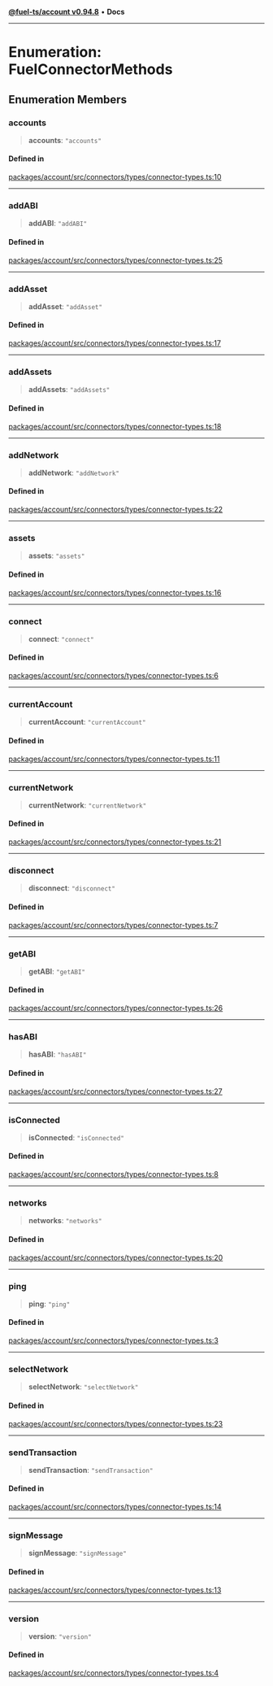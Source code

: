 [**@fuel-ts/account v0.94.8**](../index.md) • **Docs**

***

# Enumeration: FuelConnectorMethods

## Enumeration Members

### accounts

> **accounts**: `"accounts"`

#### Defined in

[packages/account/src/connectors/types/connector-types.ts:10](https://github.com/FuelLabs/fuels-ts/blob/f2f18fa0b7b675b5fd86d7a2e5587e757a054fae/packages/account/src/connectors/types/connector-types.ts#L10)

***

### addABI

> **addABI**: `"addABI"`

#### Defined in

[packages/account/src/connectors/types/connector-types.ts:25](https://github.com/FuelLabs/fuels-ts/blob/f2f18fa0b7b675b5fd86d7a2e5587e757a054fae/packages/account/src/connectors/types/connector-types.ts#L25)

***

### addAsset

> **addAsset**: `"addAsset"`

#### Defined in

[packages/account/src/connectors/types/connector-types.ts:17](https://github.com/FuelLabs/fuels-ts/blob/f2f18fa0b7b675b5fd86d7a2e5587e757a054fae/packages/account/src/connectors/types/connector-types.ts#L17)

***

### addAssets

> **addAssets**: `"addAssets"`

#### Defined in

[packages/account/src/connectors/types/connector-types.ts:18](https://github.com/FuelLabs/fuels-ts/blob/f2f18fa0b7b675b5fd86d7a2e5587e757a054fae/packages/account/src/connectors/types/connector-types.ts#L18)

***

### addNetwork

> **addNetwork**: `"addNetwork"`

#### Defined in

[packages/account/src/connectors/types/connector-types.ts:22](https://github.com/FuelLabs/fuels-ts/blob/f2f18fa0b7b675b5fd86d7a2e5587e757a054fae/packages/account/src/connectors/types/connector-types.ts#L22)

***

### assets

> **assets**: `"assets"`

#### Defined in

[packages/account/src/connectors/types/connector-types.ts:16](https://github.com/FuelLabs/fuels-ts/blob/f2f18fa0b7b675b5fd86d7a2e5587e757a054fae/packages/account/src/connectors/types/connector-types.ts#L16)

***

### connect

> **connect**: `"connect"`

#### Defined in

[packages/account/src/connectors/types/connector-types.ts:6](https://github.com/FuelLabs/fuels-ts/blob/f2f18fa0b7b675b5fd86d7a2e5587e757a054fae/packages/account/src/connectors/types/connector-types.ts#L6)

***

### currentAccount

> **currentAccount**: `"currentAccount"`

#### Defined in

[packages/account/src/connectors/types/connector-types.ts:11](https://github.com/FuelLabs/fuels-ts/blob/f2f18fa0b7b675b5fd86d7a2e5587e757a054fae/packages/account/src/connectors/types/connector-types.ts#L11)

***

### currentNetwork

> **currentNetwork**: `"currentNetwork"`

#### Defined in

[packages/account/src/connectors/types/connector-types.ts:21](https://github.com/FuelLabs/fuels-ts/blob/f2f18fa0b7b675b5fd86d7a2e5587e757a054fae/packages/account/src/connectors/types/connector-types.ts#L21)

***

### disconnect

> **disconnect**: `"disconnect"`

#### Defined in

[packages/account/src/connectors/types/connector-types.ts:7](https://github.com/FuelLabs/fuels-ts/blob/f2f18fa0b7b675b5fd86d7a2e5587e757a054fae/packages/account/src/connectors/types/connector-types.ts#L7)

***

### getABI

> **getABI**: `"getABI"`

#### Defined in

[packages/account/src/connectors/types/connector-types.ts:26](https://github.com/FuelLabs/fuels-ts/blob/f2f18fa0b7b675b5fd86d7a2e5587e757a054fae/packages/account/src/connectors/types/connector-types.ts#L26)

***

### hasABI

> **hasABI**: `"hasABI"`

#### Defined in

[packages/account/src/connectors/types/connector-types.ts:27](https://github.com/FuelLabs/fuels-ts/blob/f2f18fa0b7b675b5fd86d7a2e5587e757a054fae/packages/account/src/connectors/types/connector-types.ts#L27)

***

### isConnected

> **isConnected**: `"isConnected"`

#### Defined in

[packages/account/src/connectors/types/connector-types.ts:8](https://github.com/FuelLabs/fuels-ts/blob/f2f18fa0b7b675b5fd86d7a2e5587e757a054fae/packages/account/src/connectors/types/connector-types.ts#L8)

***

### networks

> **networks**: `"networks"`

#### Defined in

[packages/account/src/connectors/types/connector-types.ts:20](https://github.com/FuelLabs/fuels-ts/blob/f2f18fa0b7b675b5fd86d7a2e5587e757a054fae/packages/account/src/connectors/types/connector-types.ts#L20)

***

### ping

> **ping**: `"ping"`

#### Defined in

[packages/account/src/connectors/types/connector-types.ts:3](https://github.com/FuelLabs/fuels-ts/blob/f2f18fa0b7b675b5fd86d7a2e5587e757a054fae/packages/account/src/connectors/types/connector-types.ts#L3)

***

### selectNetwork

> **selectNetwork**: `"selectNetwork"`

#### Defined in

[packages/account/src/connectors/types/connector-types.ts:23](https://github.com/FuelLabs/fuels-ts/blob/f2f18fa0b7b675b5fd86d7a2e5587e757a054fae/packages/account/src/connectors/types/connector-types.ts#L23)

***

### sendTransaction

> **sendTransaction**: `"sendTransaction"`

#### Defined in

[packages/account/src/connectors/types/connector-types.ts:14](https://github.com/FuelLabs/fuels-ts/blob/f2f18fa0b7b675b5fd86d7a2e5587e757a054fae/packages/account/src/connectors/types/connector-types.ts#L14)

***

### signMessage

> **signMessage**: `"signMessage"`

#### Defined in

[packages/account/src/connectors/types/connector-types.ts:13](https://github.com/FuelLabs/fuels-ts/blob/f2f18fa0b7b675b5fd86d7a2e5587e757a054fae/packages/account/src/connectors/types/connector-types.ts#L13)

***

### version

> **version**: `"version"`

#### Defined in

[packages/account/src/connectors/types/connector-types.ts:4](https://github.com/FuelLabs/fuels-ts/blob/f2f18fa0b7b675b5fd86d7a2e5587e757a054fae/packages/account/src/connectors/types/connector-types.ts#L4)
